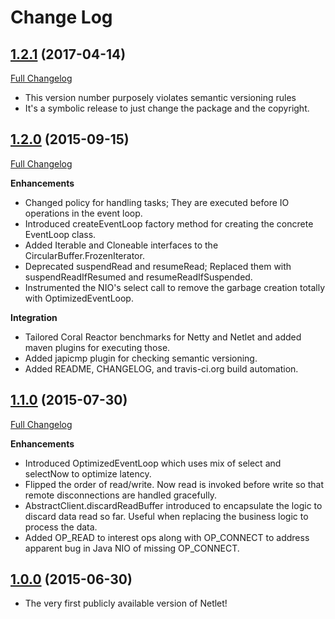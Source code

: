 # Change Log
## [1.2.1](https://github.com/DataTorrent/Netlet/tree/v1.2.1) (2017-04-14)
[Full Changelog](https://github.com/DataTorrent/Netlet/compare/v1.2.0...v1.2.1)

- This version number purposely violates semantic versioning rules
- It's a symbolic release to just change the package and the copyright.

## [1.2.0](https://github.com/DataTorrent/Netlet/tree/v1.2.0) (2015-09-15)
[Full Changelog](https://github.com/DataTorrent/Netlet/compare/v1.1.0...v1.2.0)

**Enhancements**

- Changed policy for handling tasks; They are executed before IO operations in the event loop.
- Introduced createEventLoop factory method for creating the concrete EventLoop class.
- Added Iterable and Cloneable interfaces to the CircularBuffer.FrozenIterator.
- Deprecated suspendRead and resumeRead; Replaced them with suspendReadIfResumed and resumeReadIfSuspended.
- Instrumented the NIO's select call to remove the garbage creation totally with OptimizedEventLoop.

**Integration**

- Tailored Coral Reactor benchmarks for Netty and Netlet and added maven plugins for executing those.
- Added japicmp plugin for checking semantic versioning.
- Added README, CHANGELOG, and travis-ci.org build automation.

## [1.1.0](https://github.com/DataTorrent/Netlet/tree/v1.1.0) (2015-07-30)
[Full Changelog](https://github.com/DataTorrent/Netlet/compare/v1.0.0...v1.1.0)

**Enhancements**

- Introduced OptimizedEventLoop which uses mix of select and selectNow to optimize latency.
- Flipped the order of read/write. Now read is invoked before write so that remote disconnections are handled gracefully.
- AbstractClient.discardReadBuffer introduced to encapsulate the logic to discard data read so far. Useful when replacing the business logic to process the data.
- Added OP_READ to interest ops along with OP_CONNECT to address apparent bug in Java NIO of missing OP_CONNECT.

## [1.0.0](https://github.com/DataTorrent/Netlet/tree/v1.0.0) (2015-06-30)

- The very first publicly available version of Netlet!
